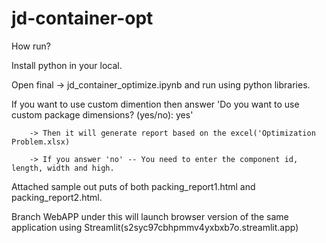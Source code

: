 # jd-container-opt

How run?

Install python in your local. 

Open final -> jd_container_optimize.ipynb and run using python libraries. 

 If you want to use custom dimention then answer 'Do you want to use custom package dimensions? (yes/no): yes'
 
        -> Then it will generate report based on the excel('Optimization Problem.xlsx)
        
        -> If you answer 'no' -- You need to enter the component id, length, width and high. 
		
Attached sample out puts of both packing_report1.html and packing_report2.html. 


Branch WebAPP under this will launch browser version of the same application using Streamlit(s2syc97cbhpmmv4yxbxb7o.streamlit.app)
	
	
